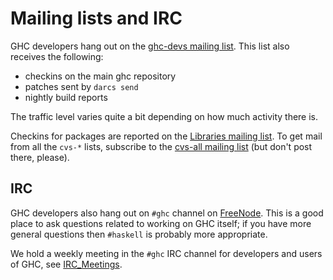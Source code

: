 # Mailing lists and IRC


GHC developers hang out on the [ ghc-devs mailing list](http://www.haskell.org/mailman/listinfo/ghc-devs).  This list also receives the following:

- checkins on the main ghc repository
- patches sent by `darcs send`
- nightly build reports


The traffic level varies quite a bit depending on how much activity there is.


Checkins for packages are reported on the [ Libraries mailing list](http://www.haskell.org/mailman/listinfo/libraries).  To get mail from all the `cvs-*` lists, subscribe to the [ cvs-all mailing list](http://www.haskell.org/mailman/listinfo/cvs-all) (but don't post there, please).

## IRC


GHC developers also hang out on `#ghc` channel on [ FreeNode](http://freenode.net/).  This is a good place to ask questions related to working on GHC itself; if you have more general questions then `#haskell` is probably more appropriate.


We hold a weekly meeting in the `#ghc` IRC channel for developers and users of GHC, see [IRC_Meetings](irc-meetings).
